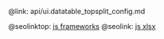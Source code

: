 @link: api/ui.datatable_topsplit_config.md

@seolinktop: [js frameworks](https://webix.com)
@seolink: [js xlsx](https://webix.com/widget/excel_viewer/)